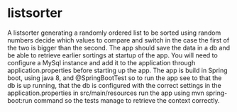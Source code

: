 # listsorter

A listsorter generating a randomly ordered list to be sorted using random numbers decide which values to compare and switch in the case the first of the two is bigger than the second. The app should save the data in a db and be able to retrieve earlier sortings at startup of the app.
You will need to configure a MySql instance and add it to the application through application.properties before starting up the app.
The app is build in Spring boot, using java 8, and @SpringBootTest so to run the app see to that the db is up running, that the db is configured with the correct settings in the application.properties in src/main/resources run the app using mvn spring-boot:run command so the tests manage to retrieve the context correctly.
